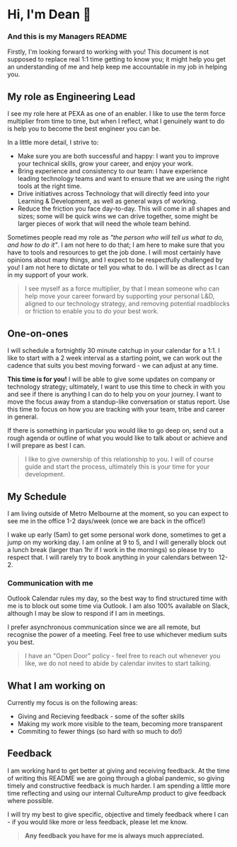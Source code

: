 # Hi, I'm Dean 👋

### And this is my Managers README

Firstly, I'm looking forward to working with you! This document is not supposed to replace real 1:1 time getting to know you; it might help you get an understanding of me and help keep me accountable in my job in helping you.

## My role as Engineering Lead

I see my role here at PEXA as one of an enabler. I like to use the term force multiplier from time to time, but when I reflect, what I genuinely want to do is help you to become the best engineer you can be.

In a little more detail, I strive to:

- Make sure you are both successful and happy: I want you to improve your technical skills, grow your career, and enjoy your work.
- Bring experience and consistency to our team: I have experience leading technology teams and want to ensure that we are using the right tools at the right time.
- Drive initiatives across Technology that will directly feed into your Learning & Development, as well as general ways of working.
- Reduce the friction you face day-to-day. This will come in all shapes and sizes; some will be quick wins we can drive together, some might be larger pieces of work that will need the whole team behind.

Sometimes people read my role as _"the person who will tell us what to do, and how to do it"_. I am not here to do that; I am here to make sure that you have to tools and resources to get the job done. I will most certainly have opinions about many things, and I expect to be respectfully challenged by you! I am not here to dictate or tell you what to do. I will be as direct as I can in my support of your work.

> I see myself as a force multiplier, by that I mean someone who can help move your career forward by supporting your personal L&D, aligned to our technology strategy, and removing potential roadblocks or friction to enable you to do your best work.

## One-on-ones

I will schedule a fortnightly 30 minute catchup in your calendar for a 1:1. I like to start with a 2 week interval as a starting point, we can work out the cadence that suits you best moving forward - we can adjust at any time.

**This time is for you!** I will be able to give some updates on company or technology strategy; ultimately, I want to use this time to check in with you and see if there is anything I can do to help you on your journey. I want to move the focus away from a standup-like conversation or status report. Use this time to focus on how you are tracking with your team, tribe and career in general.

If there is something in particular you would like to go deep on, send out a rough agenda or outline of what you would like to talk about or achieve and I will prepare as best I can.

> I like to give ownership of this relationship to you. I will of course guide and start the process, ultimately this is your time for your development.

## My Schedule

I am living outside of Metro Melbourne at the moment, so you can expect to see me in the office 1-2 days/week (once we are back in the office!)

I wake up early (5am) to get some personal work done, sometimes to get a jump on my working day. I am online at 9 to 5, and I will generally block out a lunch break (larger than 1hr if I work in the mornings) so please try to respect that. I will rarely try to book anything in your calendars between 12-2.

### Communication with me

Outlook Calendar rules my day, so the best way to find structured time with me is to block out some time via Outlook. I am also 100% available on Slack, although I may be slow to respond if I am in meetings.

I prefer asynchronous communication since we are all remote, but recognise the power of a meeting. Feel free to use whichever medium suits you best.

> I have an "Open Door" policy - feel free to reach out whenever you like, we do not need to abide by calendar invites to start talking.

## What I am working on

Currently my focus is on the following areas:

- Giving and Recieving feedback - some of the softer skills
- Making my work more visible to the team, becoming more transparent
- Commiting to fewer things (so hard with so much to do!)

## Feedback

I am working hard to get better at giving and receiving feedback. At the time of writing this README we are going through a global pandemic, so giving timely and constructive feedback is much harder. I am spending a little more time reflecting and using our internal CultureAmp product to give feedback where possible.

I will try my best to give specific, objective and timely feedback where I can - if you would like more or less feedback, please let me know.

> **Any feedback you have for me is always much appreciated.**

<!--
**deanbaker/deanbaker** is a ✨ _special_ ✨ repository because its `README.md` (this file) appears on your GitHub profile.

Here are some ideas to get you started:

- 🔭 I’m currently working on ...
- 🌱 I’m currently learning ...
- 👯 I’m looking to collaborate on ...
- 🤔 I’m looking for help with ...
- 💬 Ask me about ...
- 📫 How to reach me: ...
- 😄 Pronouns: ...
- ⚡ Fun fact: ...
-->
